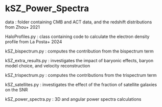 # kSZ_Power_Spectra

data : folder containing CMB and ACT data, and the redshift distributions from Zhou+ 2021

HaloProfiles.py : class containing code to calculate the electron density profile from La Posta+ 2024

kSZ_bispectrum.py : computes the contribution from the bispectrum term

kSZ_extra_results.py : investigates the impact of baryonic effects, baryon model choice, and velocity reconstruction

kSZ_trispectrum.py : computes the contributions from the trispectrum term

kSZ_satellites.py : investigates the effect of the fraction of satellite galaxies on the SNR

kSZ_power_spectra.py : 3D and angular power spectra calculations
